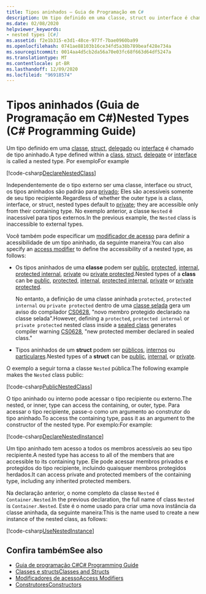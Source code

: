 ```yaml
---
title: Tipos aninhados – Guia de Programação em C#
description: Um tipo definido em uma classe, struct ou interface é chamado de tipo aninhado em C#.
ms.date: 02/08/2020
helpviewer_keywords:
- nested types [C#]
ms.assetid: f2e1b315-e3d1-48ce-977f-7bae0960ba99
ms.openlocfilehash: 0741ae88103b16ce34fd5a38b789beaf428e734a
ms.sourcegitcommit: 0014aa4d5cb2da56a70e03fc68f663d64df5247a
ms.translationtype: MT
ms.contentlocale: pt-BR
ms.lasthandoff: 12/09/2020
ms.locfileid: "96918574"
---
```

# <a name="nested-types-c-programming-guide"></a><span data-ttu-id="c59bc-103">Tipos aninhados (Guia de Programação em C#)</span><span class="sxs-lookup"><span data-stu-id="c59bc-103">Nested Types (C# Programming Guide)</span></span>

<span data-ttu-id="c59bc-104">Um tipo definido em uma [classe](../../language-reference/keywords/class.md), [struct](../../language-reference/builtin-types/struct.md), [delegado](../../language-reference/builtin-types/reference-types.md#the-delegate-type) ou [interface](../../language-reference/keywords/interface.md) é chamado de tipo aninhado.</span><span class="sxs-lookup"><span data-stu-id="c59bc-104">A type defined within a [class](../../language-reference/keywords/class.md), [struct](../../language-reference/builtin-types/struct.md), [delegate](../../language-reference/builtin-types/reference-types.md#the-delegate-type) or [interface](../../language-reference/keywords/interface.md) is called a nested type.</span></span> <span data-ttu-id="c59bc-105">Por exemplo</span><span class="sxs-lookup"><span data-stu-id="c59bc-105">For example</span></span>

[!code-csharp[DeclareNestedClass](~/samples/snippets/csharp/objectoriented/nestedtypes.cs#DeclareNestedClass)]

<span data-ttu-id="c59bc-106">Independentemente de o tipo externo ser uma classe, interface ou struct, os tipos aninhados são padrão para [privado](../../language-reference/keywords/private.md); Eles são acessíveis somente de seu tipo recipiente.</span><span class="sxs-lookup"><span data-stu-id="c59bc-106">Regardless of whether the outer type is a class, interface, or struct, nested types default to [private](../../language-reference/keywords/private.md); they are accessible only from their containing type.</span></span> <span data-ttu-id="c59bc-107">No exemplo anterior, a classe `Nested` é inacessível para tipos externos.</span><span class="sxs-lookup"><span data-stu-id="c59bc-107">In the previous example, the `Nested` class is inaccessible to external types.</span></span>

<span data-ttu-id="c59bc-108">Você também pode especificar um [modificador de acesso](../../language-reference/keywords/access-modifiers.md) para definir a acessibilidade de um tipo aninhado, da seguinte maneira:</span><span class="sxs-lookup"><span data-stu-id="c59bc-108">You can also specify an [access modifier](../../language-reference/keywords/access-modifiers.md) to define the accessibility of a nested type, as follows:</span></span>

- <span data-ttu-id="c59bc-109">Os tipos aninhados de uma **classe** podem ser [public](../../language-reference/keywords/public.md), [protected](../../language-reference/keywords/protected.md), [internal](../../language-reference/keywords/internal.md), [protected internal](../../language-reference/keywords/protected-internal.md), [private](../../language-reference/keywords/private.md) ou [private protected](../../language-reference/keywords/private-protected.md).</span><span class="sxs-lookup"><span data-stu-id="c59bc-109">Nested types of a **class** can be [public](../../language-reference/keywords/public.md), [protected](../../language-reference/keywords/protected.md), [internal](../../language-reference/keywords/internal.md), [protected internal](../../language-reference/keywords/protected-internal.md), [private](../../language-reference/keywords/private.md) or [private protected](../../language-reference/keywords/private-protected.md).</span></span>

   <span data-ttu-id="c59bc-110">No entanto, a definição de uma classe aninhada `protected`, `protected internal` ou `private protected` dentro de uma [classe selada](../../language-reference/keywords/sealed.md) gera um aviso do compilador [CS0628](../../misc/cs0628.md), "novo membro protegido declarado na classe selada".</span><span class="sxs-lookup"><span data-stu-id="c59bc-110">However, defining a `protected`, `protected internal` or `private protected` nested class inside a [sealed class](../../language-reference/keywords/sealed.md) generates compiler warning [CS0628](../../misc/cs0628.md), "new protected member declared in sealed class."</span></span>
  
- <span data-ttu-id="c59bc-111">Tipos aninhados de um **struct** podem ser [públicos](../../language-reference/keywords/public.md), [internos](../../language-reference/keywords/internal.md) ou [particulares](../../language-reference/keywords/private.md).</span><span class="sxs-lookup"><span data-stu-id="c59bc-111">Nested types of a **struct** can be [public](../../language-reference/keywords/public.md), [internal](../../language-reference/keywords/internal.md), or [private](../../language-reference/keywords/private.md).</span></span>

<span data-ttu-id="c59bc-112">O exemplo a seguir torna a classe `Nested` pública:</span><span class="sxs-lookup"><span data-stu-id="c59bc-112">The following example makes the `Nested` class public:</span></span>

[!code-csharp[PublicNestedClass](~/samples/snippets/csharp/objectoriented/nestedtypes.cs#PublicNestedClass)]

<span data-ttu-id="c59bc-113">O tipo aninhado ou interno pode acessar o tipo recipiente ou externo.</span><span class="sxs-lookup"><span data-stu-id="c59bc-113">The nested, or inner, type can access the containing, or outer, type.</span></span> <span data-ttu-id="c59bc-114">Para acessar o tipo recipiente, passe-o como um argumento ao construtor do tipo aninhado.</span><span class="sxs-lookup"><span data-stu-id="c59bc-114">To access the containing type, pass it as an argument to the constructor of the nested type.</span></span> <span data-ttu-id="c59bc-115">Por exemplo:</span><span class="sxs-lookup"><span data-stu-id="c59bc-115">For example:</span></span>

[!code-csharp[DeclareNestedInstance](~/samples/snippets/csharp/objectoriented/nestedtypes.cs#DeclareNestedInstance)]

<span data-ttu-id="c59bc-116">Um tipo aninhado tem acesso a todos os membros acessíveis ao seu tipo recipiente.</span><span class="sxs-lookup"><span data-stu-id="c59bc-116">A nested type has access to all of the members that are accessible to its containing type.</span></span> <span data-ttu-id="c59bc-117">Ele pode acessar membros privados e protegidos do tipo recipiente, incluindo quaisquer membros protegidos herdados.</span><span class="sxs-lookup"><span data-stu-id="c59bc-117">It can access private and protected members of the containing type, including any inherited protected members.</span></span>

<span data-ttu-id="c59bc-118">Na declaração anterior, o nome completo da classe `Nested` é `Container.Nested`.</span><span class="sxs-lookup"><span data-stu-id="c59bc-118">In the previous declaration, the full name of class `Nested` is `Container.Nested`.</span></span> <span data-ttu-id="c59bc-119">Este é o nome usado para criar uma nova instância da classe aninhada, da seguinte maneira:</span><span class="sxs-lookup"><span data-stu-id="c59bc-119">This is the name used to create a new instance of the nested class, as follows:</span></span>

[!code-csharp[UseNestedInstance](~/samples/snippets/csharp/objectoriented/nestedtypes.cs#UseNestedInstance)]

## <a name="see-also"></a><span data-ttu-id="c59bc-120">Confira também</span><span class="sxs-lookup"><span data-stu-id="c59bc-120">See also</span></span>

- [<span data-ttu-id="c59bc-121">Guia de programação C#</span><span class="sxs-lookup"><span data-stu-id="c59bc-121">C# Programming Guide</span></span>](../index.md)
- [<span data-ttu-id="c59bc-122">Classes e structs</span><span class="sxs-lookup"><span data-stu-id="c59bc-122">Classes and Structs</span></span>](./index.md)
- [<span data-ttu-id="c59bc-123">Modificadores de acesso</span><span class="sxs-lookup"><span data-stu-id="c59bc-123">Access Modifiers</span></span>](./access-modifiers.md)
- [<span data-ttu-id="c59bc-124">Construtores</span><span class="sxs-lookup"><span data-stu-id="c59bc-124">Constructors</span></span>](./constructors.md)

